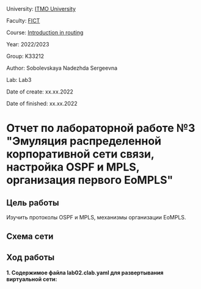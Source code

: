 University: [ITMO University](https://itmo.ru/ru/)

Faculty: [FICT](https://fict.itmo.ru)

Course: [Introduction in routing](https://github.com/itmo-ict-faculty/introduction-in-routing)

Year: 2022/2023

Group: K33212

Author: Sobolevskaya Nadezhda Sergeevna

Lab: Lab3

Date of create: xx.xx.2022

Date of finished: xx.xx.2022

# Отчет по лабораторной работе №3 "Эмуляция распределенной корпоративной сети связи, настройка OSPF и MPLS, организация первого EoMPLS"

## Цель работы

Изучить протоколы OSPF и MPLS, механизмы организации EoMPLS.

## Схема сети


## Ход работы
#### 1. Содержимое файла lab02.clab.yaml для развертывания виртуальной сети:
